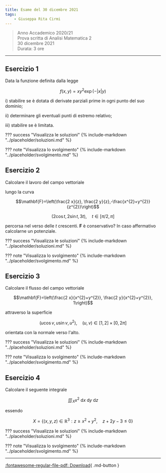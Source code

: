 ```yaml
---
title: Esame del 30 dicembre 2021
tags:
    - Giuseppa Rita Cirmi
---
```


>Anno Accademico 2020/21<br>
Prova scritta di Analisi Matematica 2<br>
30 dicembre 2021<br>
Durata: 3 ore

---

## Esercizio 1

Data la funzione definita dalla legge

$$f(x, y)=x y^{2} \exp (-|x| y)$$

i\) stabilire se è dotata di derivate parziali prime in ogni punto del
suo dominio;

ii\) determinare gli eventuali punti di estremo relativo;

iii\) stabilire se è limitata.

??? success "Visualizza le soluzioni"
    {% include-markdown "../placeholder/soluzioni.md" %}

??? note "Visualizza lo svolgimento"
    {% include-markdown "../placeholder/svolgimento.md" %}

## Esercizio 2

Calcolare il lavoro del campo vettoriale

lungo la curva

$$\mathbf{F}=\left(\frac{2 x}{z}, \frac{2 y}{z},-\frac{x^{2}+y^{2}}{z^{2}}\right)$$

$$(2 \cos t, 2 \sin t, 3 t), \quad t \in[\pi / 2, \pi]$$

percorsa nel verso delle $t$ crescenti. $\mathbf{F}$ è conservativo? In
caso affermativo calcolarne un potenziale.

??? success "Visualizza le soluzioni"
    {% include-markdown "../placeholder/soluzioni.md" %}

??? note "Visualizza lo svolgimento"
    {% include-markdown "../placeholder/svolgimento.md" %}

## Esercizio 3

Calcolare il flusso del campo vettoriale

$$\mathbf{F}=\left(\frac{2 x}{x^{2}+y^{2}}, \frac{2 y}{x^{2}+y^{2}}, 1\right)$$

attraverso la superficie

$$\left(u \cos v, u \sin v, u^{2}\right), \quad(u, v) \in[1,2] \times[0,2 \pi]$$

orientata con la normale verso l'alto.

??? success "Visualizza le soluzioni"
    {% include-markdown "../placeholder/soluzioni.md" %}

??? note "Visualizza lo svolgimento"
    {% include-markdown "../placeholder/svolgimento.md" %}

## Esercizio 4

Calcolare il seguente integrale

$$\iiint_{X} x^{2} \mathrm{~d} x \mathrm{~d} y \mathrm{~d} z$$

essendo

$$X=\left\{(x, y, z) \in \mathbb{R}^{3}: z \geq x^{2}+y^{2}, \quad z+2 y-3 \leq 0\right\}$$

??? success "Visualizza le soluzioni"
    {% include-markdown "../placeholder/soluzioni.md" %}

??? note "Visualizza lo svolgimento"
    {% include-markdown "../placeholder/svolgimento.md" %}

---

[:fontawesome-regular-file-pdf: Download](pdf/30dicembre2021.pdf){ .md-button }
